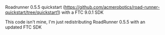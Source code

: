 Roadrunner 0.5.5 quickstart (https://github.com/acmerobotics/road-runner-quickstart/tree/quickstart1) with a FTC 9.0.1 SDK

This code isn't mine, I'm just redistributing RoadRunner 0.5.5 with an updated FTC SDK
    
